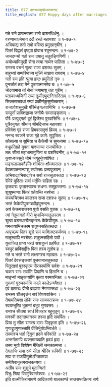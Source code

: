 ```yaml
---
title: 077 दशरथाद्ययोध्यागमनम्
title_english: 077 Happy days after marriages

---
```

<div class="audioEmbed"  caption="श्रीराम-हरिसीताराममूर्ति-घनपाठिभ्यां वचनम्" src="https://archive.org/download/Ramayana-recitation-Sriram-harisItArAmamUrti-Ghanapaati-v2/Kanda_1/Kanda_1_BK-077-Dasharathaadi_Naamayodhyagamanam.mp3"></div>

गते रामे प्रशान्तात्मा रामो दाशरथिर्धनुः ।  
वरुणायाप्रमेयाय ददौ हस्ते महायशाः ॥ १-७७-१  
अभिवाद्य ततो रामो वसिष्ठ प्रमुखानृषीन् ।  
पितरं विह्वलं दृष्ट्वा प्रोवाच रघुनन्दनः ॥ १-७७-२  
जामदग्न्यो गतो रामः प्रयातु चतुरङ्गिगिणी ।  
अयोध्याभिमुखी सेना त्वया नाथेन पालिता ॥ १-७७-३  
रामस्य वचनं श्रुत्वा राजा दशरथः सुतम् ।  
बाहुभ्यां सम्परिष्वज्य मूर्ध्नि चाघ्राय राघवम् ॥ १-७७-४  
गतो राम इति श्रुत्वा हृष्टः प्रमुदितो नृपः ।  
पुनर्जातं तदा मेने पुत्रमात्मानमेव च ॥ १-७७-५  
चोदयामास तां सेनां जगामाशु ततः पुरीम् ।  
पताकाध्वजिनीं रम्यां तूर्योद्घुष्टनिनादिताम् ॥ १-७७-६  
सिक्तराजपथां रम्यां प्रकीर्णकुसुमोत्कराम् ।  
राजप्रवेशसुमुखैः पौरैर्मङ्गलपाणिभिः ॥ १-७७-७  
सम्पूर्णां प्राविशद्राजा जनौघैः समलङ्कृताम् ।  
पौरैः प्रत्युद्गतो दूरं द्विजैश्च पुरवासिभिः ॥ १-७७-८  
पुत्रैरनुगतः श्रीमान् श्रीमद्भिश्च महायशाः ।  
प्रविवेश गृहं राजा हिमवत्सदृशं प्रियम् ॥ १-७७-९  
ननन्द स्वजनै राजा गृहे कामैः सुपूजितः ।  
कौसल्या च सुमित्रा च कैकेयी च सुमध्यमा ॥ १-७७-१०  
वधूप्रतिग्रहे युक्ता याश्चान्या राजयोषितः ।  
ततः सीतां महाभागामूर्मिलां च यशस्विनीम् ॥ १-७७-११  
कुशध्वजसुते चोभे जगृहुर्नृपयोषितः ।  
मङ्गलालापनैर्होमैः शोभिताः क्षौमवाससः ॥ १-७७-१२  
देवतायतनान्याशु सर्वास्ताः प्रत्यपूजयन् ।  
अभिवाद्याभिवाद्यांश्च सर्वा राजसुतास्तदा ॥ १-७७-१३  
रेमिरे मुदिताः सर्वा भर्तृभिः सहिता रहः ।  
कृतदाराः कृतास्त्राश्च सधनाः ससुहृज्जनाः ॥ १-७७-१४  
शुश्रूषमाणाः पितरं वर्तयन्ति नरर्षभाः ।  
कस्यचित्त्वथ कालस्य राजा दशरधः सुतम् ॥ १-७७-१५  
भरतं कैकेयीपुत्रमब्रवीद्रघुनन्दनः ।  
अयं केकयराजस्य पुत्रो वसति पुत्रक ॥ १-७७-१६  
त्वां नेतुमागतो वीरो युधाजिन्मातुलस्तव ।  
श्रुत्वा दशरथस्यैतद्भरतः कैकेयीसुतः ॥ १-७७-१७  
गमनायाभिचक्राम शत्रुघ्नसहितस्तदा ।  
आपृच्छ्य पितरं शूरो रामं चाक्लिष्टकर्मणम् ॥ १-७७-१८  
मातृश्चापि नरश्रेष्टः शत्रुघ्नसहितो ययौ ।  
युधाजित् प्राप्य भरतं सशत्रुघ्नं प्रहर्षितः ॥ १-७७-१९  
स्वपुरं प्राविशद्वीरः पिता तस्य तुतोष ह ।  
गते च भरते रामो लक्ष्मणश्च महाबलः ॥ १-७७-२०  
पितरं देवसङ्काशं पूजयामासतुस्तदा ।  
पितुराज्ञां पुरस्कृत्य पौरकार्याणि सर्वशः ॥ १-७७-२१  
चकार रामः सर्वाणि प्रियाणि च हितानि च ।  
मातृभ्यो मातृकार्याणि कृत्वा परमयन्त्रितः ॥ १-७७-२२  
गुरूणां गुरुकार्याणि काले कालेऽन्ववैक्षत ।  
एवं दशरथः प्रीतो ब्राह्मणा नैगमास्तथा ॥ १-७७-२३  
रामस्य शीलवृत्तेन सर्वं विषयवासिनः ।  
तेषामतियशा लोके रामः सत्यपराक्रमः ॥ १-७७-२४  
स्वयम्भूरिव भूतानां बभूव गुणवत्तरः ।  
रामश्च सीतया सार्धं विजहार बहूनृतून् ॥ १-७७-२५  
मनस्वी तद्गतमानस्य तस्या हृदि समर्पितः ।  
प्रिया तु सीता रामस्य दाराः पितृकृता इति ॥ १-७७-२६  
गुणाद्रूपगुणाच्चापि प्रीतिर्भूयोऽभिवर्धते ।  
तस्याश्च भर्ता द्विगुणं हृदये परिवर्तते ॥ १-७७-२७  
अन्तर्गतमपि व्यक्तमाख्याति हृदयं हृदा ।  
तस्य भूयो विशेषेण मैथिली जनकात्मजा ।  
देवताभिः समा रूपे सीता श्रीरिव रूपिणी ॥ १-७७-२८  
तया स राजर्षिसुतोऽभिकामया  
समेयिवानुत्तमराजकन्यया ।  
अतीव रामः शुशुभे मुदान्वितो  
विभुः श्रिया विष्णुरिवामरेश्वरः ॥ १-७७-२९  
इति वाल्मीकिरामायणे आदिकाव्ये बालकाण्डे सप्तसप्ततितमः सर्गः